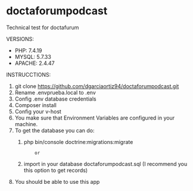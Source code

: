 # doctaforumpodcast
Technical test for doctafurum


VERSIONS: 
  - PHP: 7.4.19
  - MYSQL: 5.7.33
  - APACHE: 2.4.47
  
 INSTRUCCTIONS:
  1. git clone https://github.com/dgarciaortiz94/doctaforumpodcast.git
  2. Rename .envprueba.local to .env
  3. Config .env database credentials
  4. Composer install
  5. Config your v-host
  6. You make sure that Environment Variables are configured in your machine.
  7. To get the database you can do:
     1. php bin/console doctrine:migrations:migrate
                
                or
                
     2. import in your database doctaforumpodcast.sql (I recommend you this option to get records)
  8. You should be able to use this app

